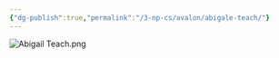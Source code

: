 ```yaml
---
{"dg-publish":true,"permalink":"/3-np-cs/avalon/abigale-teach/"}
---
```





![Abigail Teach.png](/img/user/Images/Abigail%20Teach.png)